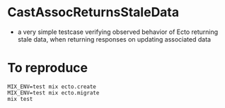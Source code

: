 # CastAssocReturnsStaleData

* a very simple testcase verifying observed behavior of Ecto returning stale data, when returning responses on updating associated data

# To reproduce

```
MIX_ENV=test mix ecto.create
MIX_ENV=test mix ecto.migrate
mix test
```
